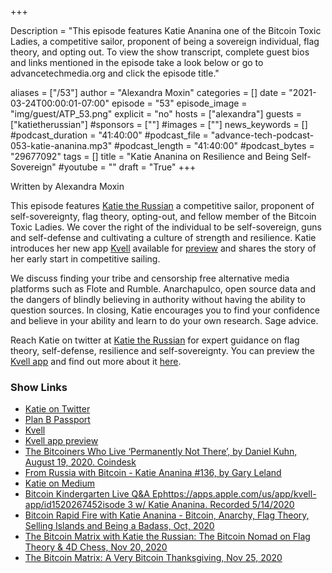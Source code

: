+++

Description = "This episode features Katie Ananina one of the Bitcoin Toxic Ladies, a competitive sailor, proponent of being a sovereign individual, flag theory, and opting out. To view the show transcript, complete guest bios and links mentioned in the episode take a look below or go to advancetechmedia.org and click the episode title."

aliases = ["/53"]
author = "Alexandra Moxin"
categories = []
date = "2021-03-24T00:00:01-07:00"
episode = "53"
episode_image = "img/guest/ATP_53.png"
explicit = "no"
hosts = ["alexandra"]
guests = ["katietherussian"]
#sponsors = [""]
#images = [""]
news_keywords = []
#podcast_duration = "41:40:00"
#podcast_file = "advance-tech-podcast-053-katie-ananina.mp3"
#podcast_length = "41:40:00"
#podcast_bytes = "29677092"
tags = []
title = "Katie Ananina on Resilience and Being Self-Sovereign"
#youtube = ""
draft = "True"
+++

Written by Alexandra Moxin

This episode features [Katie the Russian](https://twitter.com/KatieTheRussian)  a competitive sailor, proponent of self-sovereignty, flag theory, opting-out, and fellow member of the Bitcoin Toxic Ladies. We cover the right of the individual to be self-sovereign, guns and self-defense and cultivating a culture of strength and resilience. Katie introduces her new app [Kvell](https://kvell.app/) available for [preview](https://apps.apple.com/us/app/kvell-app/id1520267452) and shares the story of her early start in competitive sailing.

We discuss finding your tribe and censorship free alternative media platforms such as Flote and Rumble. Anarchapulco, open source data and the dangers of blindly believing in authority without having the ability to question sources. In closing, Katie encourages you to find your confidence and believe in your ability and learn to do your own research. Sage advice.

Reach Katie on twitter at [Katie the Russian](https://twitter.com/KatieTheRussian) for expert guidance on flag theory, self-defense, resilience and self-sovereignty. You can preview the [Kvell app](https://apps.apple.com/us/app/kvell-app/id1520267452) and find out more about it [here](https://kvell.app/).

### Show Links

* [Katie on Twitter](https://twitter.com/KatieTheRussian)
* [Plan B Passport](https://www.planbpassport.com/)
* [Kvell](https://kvell.app/)
* [Kvell app preview](https://apps.apple.com/us/app/kvell-app/id1520267452)
* [The Bitcoiners Who Live ‘Permanently Not There’, by Daniel Kuhn, August 19, 2020. Coindesk](https://www.coindesk.com/bitcoiners-permanently-not-there)
* [From Russia with Bitcoin - Katie Ananina #136, by Gary Leland](https://coil.com/p/GaryLeland/-From-Russia-with-Bitcoin-Katie-Ananina-136/fVl2q6Ivs)
* [Katie on Medium](https://medium.com/@katie.ananina)
* [Bitcoin Kindergarten Live Q&A Ephttps://apps.apple.com/us/app/kvell-app/id1520267452isode 3 w/ Katie Ananina. Recorded 5/14/2020](https://open.spotify.com/episode/03rLi7KvACiArbWq9WIYEd)
* [Bitcoin Rapid Fire with Katie Ananina - Bitcoin, Anarchy, Flag Theory, Selling Islands and Being a Badass, Oct, 2020](https://open.spotify.com/episode/6E1YIfODatl6VyWpjg7Ibs)
* [The Bitcoin Matrix with Katie the Russian: The Bitcoin Nomad on Flag Theory & 4D Chess, Nov 20, 2020](https://bitcoinmatrix.libsyn.com/katie-ananina-the-bitcoin-nomad)
* [The Bitcoin Matrix: A Very Bitcoin Thanksgiving, Nov 25, 2020](https://www.youtube.com/watch?v=9lE7FhCksR4)